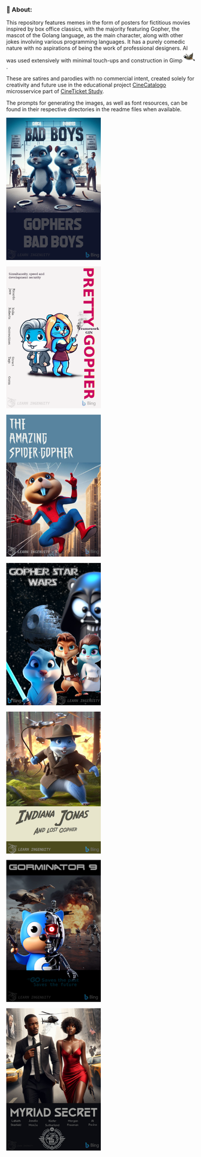 ### :green_book: About:

This repository features memes in the form of posters for fictitious movies inspired by box office classics, with the majority featuring Gopher, the mascot of the Golang language, as the main character, along with other jokes involving various programming languages. It has a purely comedic nature with no aspirations of being the work of professional designers. AI was used extensively with minimal touch-ups and construction in Gimp [<img src="./assets/icons/gimp.svg" width="30" height="30" title="Gimp" alt="Gimp Logo" />](https://www.gimp.org/).

These are satires and parodies with no commercial intent, created solely for creativity and future use in the educational project [CineCatalogo](https://github.com/jtonynet/cine-catalogo) microsservice part of [CineTicket Study](https://github.com/jtonynet/cine-ticket-study-microsservices). 

The prompts for generating the images, as well as font resources, can be found in their respective directories in the readme files when available.



[<img src="./posters/bad_boys/poster.png" width="50%">](./posters/bad_boys/README.md)<br/>

<img src="./posters/pretty_gopher/poster.png" width="50%"><br/>
<!-- <img src="./posters/pretty_gopher/poster.png" width="50%">](./posters/pretty_gopher/README.md)<br/> -->

<img src="./posters/spyder_gopher/poster.png" width="50%"><br/>
<!-- <img src="./posters/spyder_gopher/poster.png" width="50%">](./posters/spyder_gopher/README.md)<br/> -->

<img src="./posters/star_wars/poster.png" width="50%">
<!-- img src="./posters/star_wars/poster.png" width="50%">(./posters/star_wars/README.md)<br/> -->

[<img src="./posters/indiana_jonas/poster.png" width="50%">](./posters/indiana_jonas/README.md)<br/>

[<img src="./posters/terminator_go/poster.png" width="50%">](./posters/terminator_go/README.md)<br/>

[<img src="./posters/myriad_secrets/poster.png" width="50%">](./posters/myriad_secrets/README.md)<br/>


<!-- 
https://www.klipartz.com/en/sticker-png-gikwo/download

https://br.freepik.com/fotos-gratis/ceu-estrelado_7061153.htm#query=ceu%20estrelado%20png&position=0&from_view=keyword&track=ais

https://www.dafont.com/the-amazing-spider-man.font

https://www.dafont.com/star-jedi.font

https://www.dafont.com/pt/rio-black.font
-->
